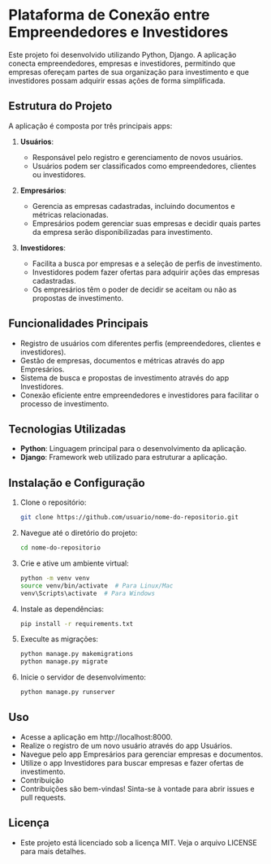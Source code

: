 # Plataforma de Conexão entre Empreendedores e Investidores

Este projeto foi desenvolvido utilizando Python, Django. A aplicação conecta empreendedores, empresas e investidores, permitindo que empresas ofereçam partes de sua organização para investimento e que investidores possam adquirir essas ações de forma simplificada.

## Estrutura do Projeto

A aplicação é composta por três principais apps:

1. **Usuários**: 
   - Responsável pelo registro e gerenciamento de novos usuários.
   - Usuários podem ser classificados como empreendedores, clientes ou investidores.

2. **Empresários**:
   - Gerencia as empresas cadastradas, incluindo documentos e métricas relacionadas.
   - Empresários podem gerenciar suas empresas e decidir quais partes da empresa serão disponibilizadas para investimento.

3. **Investidores**:
   - Facilita a busca por empresas e a seleção de perfis de investimento.
   - Investidores podem fazer ofertas para adquirir ações das empresas cadastradas.
   - Os empresários têm o poder de decidir se aceitam ou não as propostas de investimento.

## Funcionalidades Principais

- Registro de usuários com diferentes perfis (empreendedores, clientes e investidores).
- Gestão de empresas, documentos e métricas através do app Empresários.
- Sistema de busca e propostas de investimento através do app Investidores.
- Conexão eficiente entre empreendedores e investidores para facilitar o processo de investimento.

## Tecnologias Utilizadas

- **Python**: Linguagem principal para o desenvolvimento da aplicação.
- **Django**: Framework web utilizado para estruturar a aplicação.

## Instalação e Configuração

1. Clone o repositório:
   ```bash
   git clone https://github.com/usuario/nome-do-repositorio.git

2. Navegue até o diretório do projeto:
    ```bash
    cd nome-do-repositorio
    
3. Crie e ative um ambiente virtual:
    ```bash
    python -m venv venv
    source venv/bin/activate  # Para Linux/Mac
    venv\Scripts\activate  # Para Windows

4. Instale as dependências:
    ```bash
    pip install -r requirements.txt

5. Execulte as migrações:
    ```bash
    python manage.py makemigrations
    python manage.py migrate

6. Inicie o servidor de desenvolvimento:
    ```bash
    python manage.py runserver

## Uso 
   - Acesse a aplicação em http://localhost:8000.
   - Realize o registro de um novo usuário através do app Usuários.
   - Navegue pelo app Empresários para gerenciar empresas e documentos.
   - Utilize o app Investidores para buscar empresas e fazer ofertas de investimento.
   - Contribuição
   - Contribuições são bem-vindas! Sinta-se à vontade para abrir issues e pull requests.

## Licença 
   - Este projeto está licenciado sob a licença MIT. Veja o arquivo LICENSE para mais detalhes.

